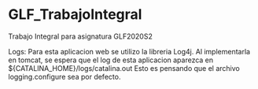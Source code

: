 # GLF_TrabajoIntegral
Trabajo Integral para asignatura GLF2020S2

Logs:
    Para esta aplicacion web se utilizo la libreria Log4j.
    Al implementarla en tomcat, se espera que el log de esta aplicacion
    aparezca en ${CATALINA_HOME}/logs/catalina.out
    Esto es pensando que el archivo logging.configure sea por defecto.
